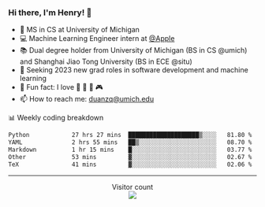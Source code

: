 ### Hi there, I'm Henry! 👋

- 🔭 MS in CS at University of Michigan
- 💻 Machine Learning Engineer intern at [@Apple](https://github.com/apple)
- 📚 Dual degree holder from University of Michigan (BS in CS @umich) and Shanghai Jiao Tong University (BS in ECE @situ)
- 🤖 Seeking 2023 new grad roles in software development and machine learning
- 🍁 Fun fact: I love 📸 🏓 🍜 🎮
- 📫 How to reach me: [duanzq@umich.edu](mailto:duanzq@umich.edu)

📊 Weekly coding breakdown
<!--START_SECTION:waka-->

```txt
Python            27 hrs 27 mins  ████████████████████▒░░░░   81.80 %
YAML              2 hrs 55 mins   ██▒░░░░░░░░░░░░░░░░░░░░░░   08.70 %
Markdown          1 hr 15 mins    █░░░░░░░░░░░░░░░░░░░░░░░░   03.77 %
Other             53 mins         ▓░░░░░░░░░░░░░░░░░░░░░░░░   02.67 %
TeX               41 mins         ▓░░░░░░░░░░░░░░░░░░░░░░░░   02.06 %
```

<!--END_SECTION:waka-->

***
<p align="center"> 
  Visitor count<br>
  <img src="https://profile-counter.glitch.me/zlzq-duanzq/count.svg" />
</p>

<!-- ![Henry Duan's GitHub stats](https://github-readme-stats.vercel.app/api?username=zlzq-duanzq&show_icons=true)

![trophy](https://github-profile-trophy.vercel.app/?username=zlzq-duanzq&column=7)

[![Top Langs](https://github-readme-stats.vercel.app/api/top-langs/?username=zlzq-duanzq&layout=compact)](https://github.com/zlzq-duanzq/github-readme-stats) -->
